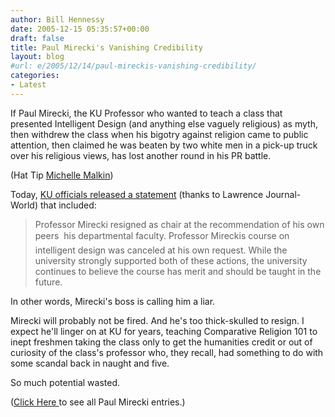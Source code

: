 ```yaml
---
author: Bill Hennessy
date: 2005-12-15 05:35:57+00:00
draft: false
title: Paul Mirecki's Vanishing Credibility
layout: blog
#url: e/2005/12/14/paul-mireckis-vanishing-credibility/
categories:
- Latest
---
```


If Paul Mirecki, the KU Professor who wanted to teach a class that presented Intelligent Design (and anything else vaguely religious) as myth, then withdrew the class when his bigotry against religion came to public attention, then claimed he was beaten by two white men in a pick-up truck over his religious views, has lost another round in his PR battle.

(Hat Tip [Michelle Malkin](https://michellemalkin.com/archives/004080.htm))

Today, [KU officials released a statement](https://www2.ljworld.com/news/2005/dec/13/ku_mirecki_left_leadership_post_voluntarily/?city_local) (thanks to Lawrence Journal-World) that included:



> Professor Mirecki resigned as chair at the recommendation of his own peers  his departmental faculty.  Professor Mireckis course on intelligent design was canceled at his own request. While the university strongly supported both of these actions, the university continues to believe the course has merit and should be taught in the future.



In other words, Mirecki's boss is calling him a liar.

Mirecki will probably not be fired.  And he's too thick-skulled to resign.  I expect he'll linger on at KU for years, teaching Comparative Religion 101 to inept freshmen taking the class only to get the humanities credit or out of curiosity of the class's professor who, they recall, had something to do with some scandal back in naught and five.

So much potential wasted.

([Click Here ](https://www.billhennessy.com/index.php?tag=paul_mirecki)to see all Paul Mirecki entries.)
